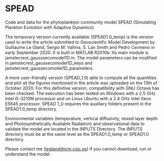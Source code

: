 # SPEAD
Code and data for the phytoplankton community model SPEAD (Simulating Plankton Evolution with Adaptive Dynamics)

The temporary version currently available (SPEAD1.0_temp) is the version used to write the article submitted to Geoscientific Model Development by Guillaume Le Gland, Sergio M. Vallina, S. Lan Smith and Pedro Cermeno in early September 2020. It is built in MATLAB R2010b.
Its main module is jamstecrest_gausssecomodel1D.m. The model parameters can be modified in jamstecrest_gaussecomodel1D_keys and jamstecrest_gaussecomodel1D_parameters. 

A more user-friendly version (SPEAD_1.0) able to compute all the quantities and plot all the figures mentioned in the article was uploaded on the 13th of October 2020. For this definitive version, compatibility with GNU Octave has been checked. The execution has been tested on Windows with a 2.5 GHz Intel i5-3210M processor and on Linux Ubuntu with a 2.4 GHz Intel Xeon E5645 processor. SPEAD 1_0 requires the auxiliary folders present in the SPEAD1.0_temp directory.

Environmental variables (temperature, vertical diffusivity, mixed layer depth and Photosynthetically Available Radiation) and observational data to validate the model are located in the INPUTS Directory. The INPUTS directory must be at the same level as the SPEAD1.0_temp or SPEAD1.0 directory.

Please contact me (legland@icm.csic.es) if you cannot download, run or understand the model.
